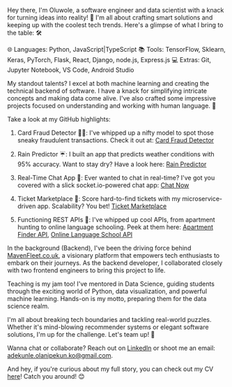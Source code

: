Hey there, I'm Oluwole, a software engineer and data scientist with a knack for turning ideas into reality! 🚀 I'm all about crafting smart solutions and keeping up with the coolest tech trends. Here's a glimpse of what I bring to the table: 🛠️

🌐 Languages: Python, JavaScript|TypeScript
📚 Tools: TensorFlow, Sklearn, Keras, PyTorch, Flask, React, Django, node.js, Express.js
💻 Extras: Git, Jupyter Notebook, VS Code, Android Studio

My standout talents? I excel at both machine learning and creating the technical backend of software. I have a knack for simplifying intricate concepts and making data come alive. I've also crafted some impressive projects focused on understanding and working with human language. 💪

Take a look at my GitHub highlights:

1. Card Fraud Detector 🕵️‍♂️: I've whipped up a nifty model to spot those sneaky fraudulent transactions. Check it out at: [Card Fraud Detector](https://github.com/kunle001/card-fraud)

2. Rain Predictor ☔: I built an app that predicts weather conditions with 95% accuracy. Want to stay dry? Have a look here: [Rain Predictor](https://github.com/kunle001/Rain-Predictor)

3. Real-Time Chat App 💬: Ever wanted to chat in real-time? I've got you covered with a slick socket.io-powered chat app: [Chat Now](https://github.com/kunle001/chat-now)

4. Ticket Marketplace 🎫: Score hard-to-find tickets with my microservice-driven app. Scalability? You bet! [Ticket Marketplace](https://github.com/kunle001/ticketting)

5. Functioning REST APIs 🏢: I've whipped up cool APIs, from apartment hunting to online language schooling. Peek at them here: [Apartment Finder API](https://github.com/kunle001/mooveX), [Online Language School API](https://github.com/kunle001/oxford)

In the background (Backend), I've been the driving force behind [MavenFleet.co.uk](https://mavenfleet.co.uk), a visionary platform that empowers tech enthusiasts to embark on their journeys. As the backend developer, I collaborated closely with two frontend engineers to bring this project to life.

Teaching is my jam too! I've mentored in Data Science, guiding students through the exciting world of Python, data visualization, and powerful machine learning. Hands-on is my motto, preparing them for the data science realm.

I'm all about breaking tech boundaries and tackling real-world puzzles. Whether it's mind-blowing recommender systems or elegant software solutions, I'm up for the challenge. Let's team up! 🤝

Wanna chat or collaborate? Reach out on [LinkedIn](https://www.linkedin.com/in/oluwole/) or shoot me an email: adekunle.olanipekun.ko@gmail.com.

And hey, if you're curious about my full story, you can check out my CV [here](https://fonetohome.s3.amazonaws.com/kunle-u-cv.pdf)! Catch you around! 😊
